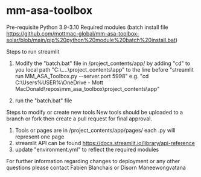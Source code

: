 # mm-asa-toolbox

Pre-requisite 
  Python 3.9-3.10
  Required modules (batch install file https://github.com/mottmac-global/mm-asa-toolbox-solar/blob/main/pip%20python%20module%20batch%20install.bat)
  
Steps to run streamlit
  1. Modify the "batch.bat" file in /project_contents/app/ by adding "cd" to you local path "C:\\....\project_contents\app\" to the line before "streamlit run
  MM_ASA_Toolbox.py --server.port 5998" e.g. "cd C:\Users\%USER%\OneDrive - Mott MacDonald\repos\mm_asa_toolbox\project_contents\app"
  
  2. run the "batch.bat" file

 
Steps to modify or create new tools
New tools should be uploaded to a branch or fork then create a pull request for final approval.
  1. Tools or pages are in /project_contents/app/pages/ each .py will represent one page
  2. streamlit API can be found https://docs.streamlit.io/library/api-reference
  3. update "environment.yml" to reflect the required modules
 
For further information regarding changes to deployment or any other questions please contact Fabien Blanchais or Disorn Maneewongvatana
